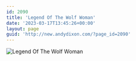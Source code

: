 ```yaml
---
id: 2090
title: 'Legend Of The Wolf Woman'
date: '2023-03-17T13:45:26+00:00'
layout: page
guid: 'http://new.andydixon.com/?page_id=2090'
---
```


![Legend Of The Wolf Woman](https://i0.wp.com/assets.g8x2.ldn.idrivee2-23.com/posters/Legend%20Of%20The%20Wolf%20Woman%2001.jpg?w=1200&ssl=1 "Legend Of The Wolf Woman")
